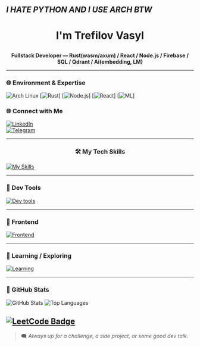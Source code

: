 ## *I HATE PYTHON AND I USE ARCH BTW*
# <p align="center">I'm Trefilov Vasyl</p>

**<p align="center">Fullstack Developer — Rust(wasm/axum) / React / Node.js / Firebase / SQL / Qdrant / Ai(embedding, LM)</p>**

---
### 🌐 Environment & Expertise

![Arch Linux](https://img.shields.io/badge/OS-ArchLinux-blue?style=for-the-badge&logo=archlinux&logoColor=white)
[![Rust](https://img.shields.io/badge/Rust-Expert-orange?style=for-the-badge&logo=rust&logoColor=white)]
[![Node.js](https://img.shields.io/badge/Node.js-Expert-green?style=for-the-badge&logo=node.js&logoColor=white)]
[![React](https://img.shields.io/badge/React-Expert-blue?style=for-the-badge&logo=react&logoColor=white)]
[![ML](https://img.shields.io/badge/Machine_Learning-Intermediate-lightgrey?style=for-the-badge&logo=tensorflow&logoColor=white)]

### 🌐 Connect with Me
[![LinkedIn](https://img.shields.io/badge/LinkedIn-0077B5?style=for-the-badge&logo=linkedin&logoColor=white)](https://www.linkedin.com/in/vasya-trefilov-223598317)  
[![Telegram](https://img.shields.io/badge/Telegram-2CA5E0?style=for-the-badge&logo=telegram&logoColor=white)](https://t.me/TrefilovVasyl)  

---

### <p align="center">🛠️ My Tech Skills</p>

[![My Skills](https://skillicons.dev/icons?i=rust,react,nodejs,ts,js,firebase,postgres,mysql,go&theme=dark)](https://skillicons.dev)

---

### 🧰 Dev Tools

[![Dev tools](https://skillicons.dev/icons?i=vscode,git,github,docker,vercel,postman&theme=dark)](https://skillicons.dev)

---

### 🎨 Frontend

[![Frontend](https://skillicons.dev/icons?i=html,css,tailwind,nextjs&theme=dark)](https://skillicons.dev)

---

### 🧠 Learning / Exploring

[![Learning](https://skillicons.dev/icons?i=go,docker&theme=dark)](https://skillicons.dev)

---

### 🧩 GitHub Stats
![GitHub Stats](https://github-readme-stats.vercel.app/api?username=vasyl-trefilov&show_icons=true&theme=radical)
![Top Languages](https://github-readme-stats.vercel.app/api/top-langs/?username=vasyl-trefilov&layout=compact&theme=radical)

[![LeetCode Badge](https://lc.andrewpavlov.org/api/slug/kotogul/badge.svg)](https://lc.andrewpavlov.org/redirect-page/kotogul)
---

> 🗨️ *Always up for a challenge, a side project, or some good dev talk.*

